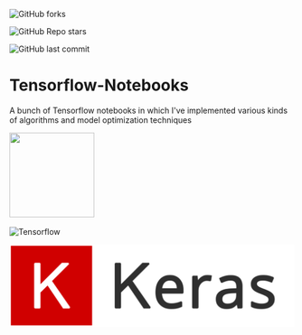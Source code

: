 ![GitHub forks](https://img.shields.io/github/forks/uzair-ali10/Tensorflow-Notebooks-Examples?style=for-the-badge)

![GitHub Repo stars](https://img.shields.io/github/stars/uzair-ali10/Tensorflow-Notebooks-Examples?style=for-the-badge)

![GitHub last commit](https://img.shields.io/github/last-commit/uzair-ali10/Tensorflow-Notebooks-Examples?style=for-the-badge)

# Tensorflow-Notebooks
A bunch of Tensorflow notebooks in which I've implemented various kinds of algorithms and model optimization techniques

<img height=150 width=150 src="https://colab.research.google.com/img/colab_favicon_256px.png">

![Tensorflow](https://camo.githubusercontent.com/aeb4f612bd9b40d81c62fcbebd6db44a5d4344b8b962be0138817e18c9c06963/68747470733a2f2f7777772e74656e736f72666c6f772e6f72672f696d616765732f74665f6c6f676f5f686f72697a6f6e74616c2e706e67)

![Keras](\images\logo.png)

